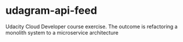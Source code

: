 # udagram-api-feed
Udacity Cloud Developer course exercise. The outcome is refactoring a monolith system to a microservice architecture
